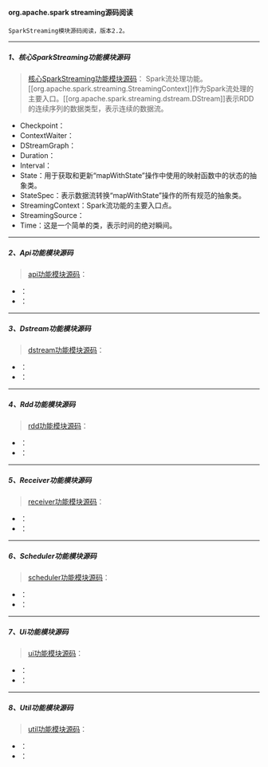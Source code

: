 #### org.apache.spark streaming源码阅读
    SparkStreaming模块源码阅读，版本2.2。

-----
##### 1、核心SparkStreaming功能模块源码
> [核心SparkStreaming功能模块源码](src/main/scala/org/apache/spark)： Spark流处理功能。[[org.apache.spark.streaming.StreamingContext]]作为Spark流处理的主要入口。[[org.apache.spark.streaming.dstream.DStream]]表示RDD的连续序列的数据类型，表示连续的数据流。
* Checkpoint：
* ContextWaiter：
* DStreamGraph：
* Duration：
* Interval：
* State：用于获取和更新“mapWithState”操作中使用的映射函数中的状态的抽象类。
* StateSpec：表示数据流转换“mapWithState”操作的所有规范的抽象类。
* StreamingContext：Spark流功能的主要入口点。
* StreamingSource：
* Time：这是一个简单的类，表示时间的绝对瞬间。

-----
##### 2、Api功能模块源码
> [api功能模块源码](src/main/scala/org/apache/spark/streaming/api)：
* ：
* ：

-----
##### 3、Dstream功能模块源码
> [dstream功能模块源码](src/main/scala/org/apache/spark/streaming/dstream)：
* ：
* ：

-----
##### 4、Rdd功能模块源码
> [rdd功能模块源码](src/main/scala/org/apache/spark/streaming/rdd)：
* ：
* ：

-----
##### 5、Receiver功能模块源码
> [receiver功能模块源码](src/main/scala/org/apache/spark/streaming/receiver)：
* ：
* ：

-----
##### 6、Scheduler功能模块源码
> [scheduler功能模块源码](src/main/scala/org/apache/spark/streaming/scheduler)：
* ：
* ：

-----
##### 7、Ui功能模块源码
> [ui功能模块源码](src/main/scala/org/apache/spark/streaming/ui)：
* ：
* ：

-----
##### 8、Util功能模块源码
> [util功能模块源码](src/main/scala/org/apache/spark/streaming/util)：
* ：
* ：

